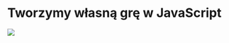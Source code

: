 # Tworzymy własną grę w JavaScript

![](https://api.codery.pl/media/ckeditor2/2019/09/11/test4_ehDupGo.gif)
